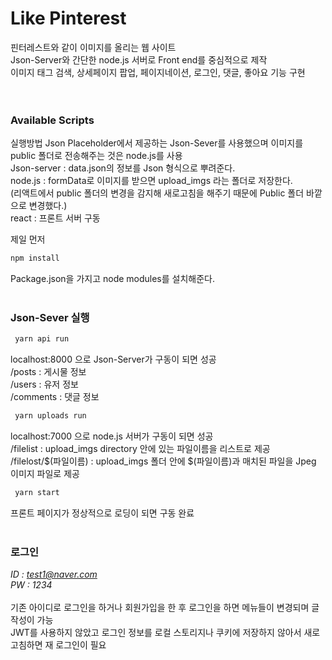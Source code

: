 # Like Pinterest
핀터레스트와 같이 이미지를 올리는 웹 사이트<br>
Json-Server와 간단한 node.js 서버로 Front end를 중심적으로 제작<br>
이미지 태그 검색, 상세페이지 팝업, 페이지네이션, 로그인, 댓글, 좋아요 기능 구현<br>
<br>
<br>
### Available Scripts
실행방법 Json Placeholder에서 제공하는 Json-Sever를 사용했으며 이미지를 public 폴더로 전송해주는 것은 node.js를 사용<br>
Json-server : data.json의 정보를 Json 형식으로 뿌려준다.<br>
node.js : formData로 이미지를 받으면 upload_imgs 라는 폴더로 저장한다.<br>
(리액트에서 public 폴더의 변경을 감지해 새로고침을 해주기 때문에 Public 폴더 바깥으로 변경했다.)<br>
react : 프론트 서버 구동<br>

제일 먼저
```bash
npm install
```
Package.json을 가지고 node modules를 설치해준다.
<br>
<br>

### Json-Sever 실행
```bash
 yarn api run
```
localhost:8000 으로 Json-Server가 구동이 되면 성공 <br>
/posts : 게시물 정보<br>
/users : 유저 정보<br>
/comments : 댓글 정보<br>

```bash
 yarn uploads run
```
localhost:7000 으로 node.js 서버가 구동이 되면 성공<br>
/filelist : upload_imgs directory 안에 있는 파일이름을 리스트로 제공<br>
/filelost/$(파일이름) : upload_imgs 폴더 안에 $(파일이름)과 매치된 파일을 Jpeg 이미지 파일로 제공<br>

```bash
 yarn start
```
프론트 페이지가 정상적으로 로딩이 되면 구동 완료
<br>
<br>

### 로그인
*ID : test1@naver.com<br>*
*PW : 1234<br>*
<br>
기존 아이디로 로그인을 하거나 회원가입을 한 후 로그인을 하면 메뉴들이 변경되며 글 작성이 가능<br>
JWT를 사용하지 않았고 로그인 정보를 로컬 스토리지나 쿠키에 저장하지 않아서 새로고침하면 재 로그인이 필요<br>
